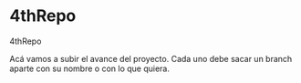 # 4thRepo
4thRepo

Acá vamos a subir el avance del proyecto.
Cada uno debe sacar un branch aparte con su nombre o con lo que quiera.  